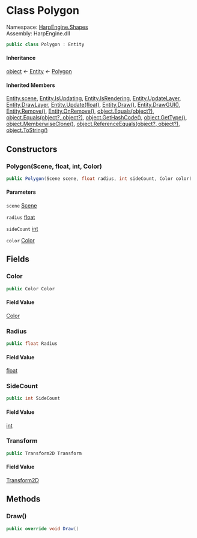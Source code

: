 # <a id="HarpEngine_Shapes_Polygon"></a> Class Polygon

Namespace: [HarpEngine.Shapes](HarpEngine.Shapes.md)  
Assembly: HarpEngine.dll  

```csharp
public class Polygon : Entity
```

#### Inheritance

[object](https://learn.microsoft.com/dotnet/api/system.object) ← 
[Entity](HarpEngine.Entity.md) ← 
[Polygon](HarpEngine.Shapes.Polygon.md)

#### Inherited Members

[Entity.scene](HarpEngine.Entity.md\#HarpEngine\_Entity\_scene), 
[Entity.IsUpdating](HarpEngine.Entity.md\#HarpEngine\_Entity\_IsUpdating), 
[Entity.IsRendering](HarpEngine.Entity.md\#HarpEngine\_Entity\_IsRendering), 
[Entity.UpdateLayer](HarpEngine.Entity.md\#HarpEngine\_Entity\_UpdateLayer), 
[Entity.DrawLayer](HarpEngine.Entity.md\#HarpEngine\_Entity\_DrawLayer), 
[Entity.Update\(float\)](HarpEngine.Entity.md\#HarpEngine\_Entity\_Update\_System\_Single\_), 
[Entity.Draw\(\)](HarpEngine.Entity.md\#HarpEngine\_Entity\_Draw), 
[Entity.DrawGUI\(\)](HarpEngine.Entity.md\#HarpEngine\_Entity\_DrawGUI), 
[Entity.Remove\(\)](HarpEngine.Entity.md\#HarpEngine\_Entity\_Remove), 
[Entity.OnRemove\(\)](HarpEngine.Entity.md\#HarpEngine\_Entity\_OnRemove), 
[object.Equals\(object?\)](https://learn.microsoft.com/dotnet/api/system.object.equals\#system\-object\-equals\(system\-object\)), 
[object.Equals\(object?, object?\)](https://learn.microsoft.com/dotnet/api/system.object.equals\#system\-object\-equals\(system\-object\-system\-object\)), 
[object.GetHashCode\(\)](https://learn.microsoft.com/dotnet/api/system.object.gethashcode), 
[object.GetType\(\)](https://learn.microsoft.com/dotnet/api/system.object.gettype), 
[object.MemberwiseClone\(\)](https://learn.microsoft.com/dotnet/api/system.object.memberwiseclone), 
[object.ReferenceEquals\(object?, object?\)](https://learn.microsoft.com/dotnet/api/system.object.referenceequals), 
[object.ToString\(\)](https://learn.microsoft.com/dotnet/api/system.object.tostring)

## Constructors

### <a id="HarpEngine_Shapes_Polygon__ctor_HarpEngine_Scene_System_Single_System_Int32_HarpEngine_Graphics_Color_"></a> Polygon\(Scene, float, int, Color\)

```csharp
public Polygon(Scene scene, float radius, int sideCount, Color color)
```

#### Parameters

`scene` [Scene](HarpEngine.Scene.md)

`radius` [float](https://learn.microsoft.com/dotnet/api/system.single)

`sideCount` [int](https://learn.microsoft.com/dotnet/api/system.int32)

`color` [Color](HarpEngine.Graphics.Color.md)

## Fields

### <a id="HarpEngine_Shapes_Polygon_Color"></a> Color

```csharp
public Color Color
```

#### Field Value

 [Color](HarpEngine.Graphics.Color.md)

### <a id="HarpEngine_Shapes_Polygon_Radius"></a> Radius

```csharp
public float Radius
```

#### Field Value

 [float](https://learn.microsoft.com/dotnet/api/system.single)

### <a id="HarpEngine_Shapes_Polygon_SideCount"></a> SideCount

```csharp
public int SideCount
```

#### Field Value

 [int](https://learn.microsoft.com/dotnet/api/system.int32)

### <a id="HarpEngine_Shapes_Polygon_Transform"></a> Transform

```csharp
public Transform2D Transform
```

#### Field Value

 [Transform2D](HarpEngine.Utilities.Transform2D.md)

## Methods

### <a id="HarpEngine_Shapes_Polygon_Draw"></a> Draw\(\)

```csharp
public override void Draw()
```

